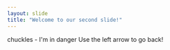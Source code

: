 ```yaml
---
layout: slide
title: "Welcome to our second slide!"
---
```

chuckles - I'm in danger
Use the left arrow to go back!

